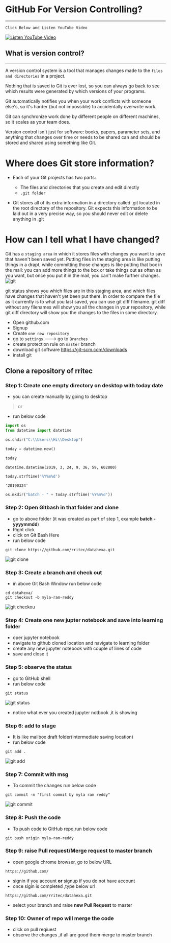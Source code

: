
# GitHub For Version Controlling?
----

`Click Below and Listen YouTube Video`   

[![Listen YouTube Video](http://img.youtube.com/vi/QrRcJjgRRnM/0.jpg)](http://www.youtube.com/watch?v=QrRcJjgRRnM)

## What is version control?
----
A version control system is a tool that manages changes made to the `files and directories` in a project. 

Nothing that is saved to Git is ever lost, so you can always go back to see which results were generated by which versions of your programs.

Git automatically notifies you when your work conflicts with someone else's, so it's harder (but not impossible) to accidentally overwrite work.

Git can synchronize work done by different people on different machines, so it scales as your team does.

Version control isn't just for software: books, papers, parameter sets, and anything that changes over time or needs to be shared can and should be stored and shared using something like Git.

# Where does Git store information?
- Each of your Git projects has two parts: 
    - The files and directories that you create and edit directly
    - `.git folder`  
    

- Git stores all of its extra information in a directory called .git located in the root directory of the repository. Git expects this information to be laid out in a very precise way, so you should never edit or delete anything in .git

# How can I tell what I have changed?
Git has a `staging area` in which it stores files with changes you want to save that haven't been saved yet. Putting files in the staging area is like putting things in a drapt, while committing those changes is like putting that box in the mail: you can add more things to the box or take things out as often as you want, but once you put it in the mail, you can't make further changes.
![git](https://github.com/rritec/datahexa/blob/master/images/git/git-staging-area.png?raw=true)

git status shows you which files are in this staging area, and which files have changes that haven't yet been put there. In order to compare the file as it currently is to what you last saved, you can use git diff filename. git diff without any filenames will show you all the changes in your repository, while git diff directory will show you the changes to the files in some directory.

- Open github.com
- Signup
- Create `one new repository`
- go to `settings` ---> go to `Branches`
- create protection rule on `master` branch
- download git software https://git-scm.com/downloads
- install git

## Clone a repository of rritec

### Step 1: Create one empty directory on desktop with today date
- you can create manually by going to desktop
> or
- run below code


```python
import os
from datetime import datetime
```


```python
os.chdir("C:\\Users\\Hi\\Desktop")
```


```python
today = datetime.now()
```


```python
today
```




    datetime.datetime(2019, 3, 24, 9, 36, 59, 602000)




```python
today.strftime('%Y%m%d')
```




    '20190324'




```python
os.mkdir("batch - " + today.strftime('%Y%m%d'))
```

### Step 2: Open Gitbash in that folder and clone
- go to above folder (it was created as part of step 1, example **batch - yyyymmdd**)
- Right click
- click on Git Bash Here
- run below code
```git
git clone https://github.com/rritec/datahexa.git
```
![git clone](https://github.com/rritec/datahexa/blob/master/images/ds%20000000.png?raw=true)

### Step 3: Create a branch and check out
- in above Git Bash Window run below code
``` git
cd datahexa/
git checkout -b myla-ram-reddy
```
![git checkou](https://github.com/rritec/datahexa/blob/master/images/ds%20000005.png?raw=true)

### Step 4: Create one new jupter notebook and save into learning folder
- oper jupyter notebook
- navigate to github cloned location and navigate to learning folder
- create any new jupyter notebook with couple of lines of code
- save and close it

### Step 5: observe the status
- go to GitHub shell
- run below code
```git
git status
```
![git status](https://github.com/rritec/datahexa/blob/master/images/ds%20000007.png?raw=true)
- notice what ever you created jupyter notbook ,it is showing

### Step 6: add to stage
- It is like mailbox draft folder(intermediate saving location)
- run below code
```git
git add .
```
![git add](https://github.com/rritec/datahexa/blob/master/images/ds%20000008.png?raw=true)

### Step 7: Commit with msg
- To commit the changes run below code
``` git
git commit -m "first commit by myla ram reddy"
```

![git commit](https://github.com/rritec/datahexa/blob/master/images/ds%20000009.png?raw=true)

### Step 8: Push the code
- To push code to GitHub repo,run below code
```git
git push origin myla-ram-reddy
```

### Step 9: raise Pull request/Merge request to master branch
- open google chrome browser, go to below URL
```
https://github.com/
```
- signin if you account **or** signup if you do not have account
- once sigin is completed ,type below url
```
https://github.com/rritec/datahexa.git
```
- select your branch and raise **new Pull Request** to master


### Step 10: Owner of repo will merge the code
- click on pull reqiuest
- observe the changes ,if all are good them merge to master branch


```python

```
